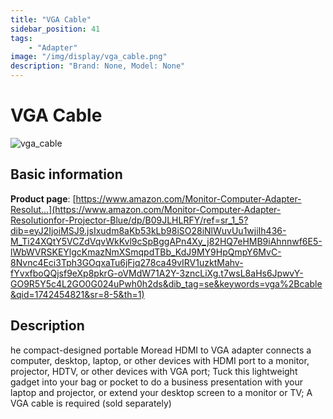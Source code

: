 ```yaml
---
title: "VGA Cable"
sidebar_position: 41
tags:
    - "Adapter"
image: "/img/display/vga_cable.png"
description: "Brand: None, Model: None"
---
```

# VGA Cable

![vga_cable](/img/display/vga_cable.png)

## Basic information

**Product page**: [https://www.amazon.com/Monitor-Computer-Adapter-Resolut...](https://www.amazon.com/Monitor-Computer-Adapter-Resolutionfor-Projector-Blue/dp/B09JLHLRFY/ref=sr_1_5?dib=eyJ2IjoiMSJ9.jsIxudm8aKb53kLb98iSO28iNlWuvUu1wjiIh436-M_Ti24XQtY5VCZdVqvWkKvl9cSpBggAPn4Xy_j82HQ7eHMB9iAhnnwf6E5-lWbWVRSKEYlgcKmazNmXSmqpdTBb_KdJ9MY9HpQmpY6MvC-8Nvnc4Eci3Tph3GOqxaTu6jFjq278ca49vIRV1uzktMahv-fYvxfboQQjsf9eXp8pkrG-oVMdW71A2Y-3zncLiXg.t7wsL8aHs6JpwvY-GO9R5Y5c4L2GO0G024uPwh0h2ds&dib_tag=se&keywords=vga%2Bcable&qid=1742454821&sr=8-5&th=1)

## Description

he compact\-designed portable Moread HDMI to VGA adapter connects a computer, desktop, laptop, or other devices with HDMI port to a monitor, projector, HDTV, or other devices with VGA port; Tuck this lightweight gadget into your bag or pocket to do a business presentation with your laptop and projector, or extend your desktop screen to a monitor or TV; A VGA cable is required \(sold separately\)

